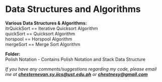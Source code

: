 # Data Structures and Algorithms  

**Various Data Structures & Algorithms:**  
itrQuickSort == Iterative Quicksort Algorithm  
quickSort == Quicksort Algorithm  
horspool == Horspool Algorithm  
mergeSort == Merge Sort Algorithm  

**Folder:**  
Polish Notation - Contains Polish Notation and Stack Data Structure

*If you have any comments/suggestions regarding my code, please email me at ***chesternevan.sy.iics@ust.edu.ph*** or ***chestnesy@gmail.com****
